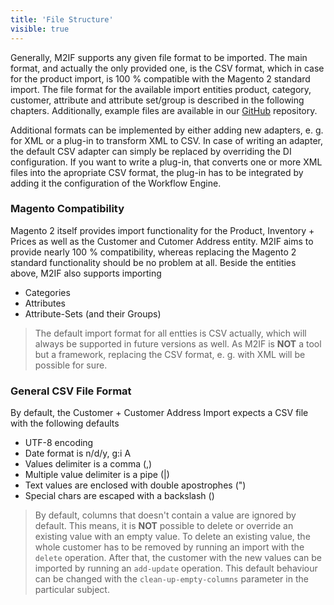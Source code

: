 ```yaml
---
title: 'File Structure'
visible: true
---
```


Generally, M2IF supports any given file format to be imported. The main format, and actually the only provided one, is the CSV format, which in case for the product import, is 100 % compatible with the Magento 2 standard import. The file format for the available import entities product, category, customer, attribute and attribute set/group is described in the following chapters. Additionally, example files are available in our [GitHub](https://github.com/techdivision/import-cli-simple/tree/3.1.x/projects/sample-data) repository.

Additional formats can be implemented by either adding new adapters, e. g. for XML or a plug-in to transform XML to CSV. In case of writing an adapter, the default CSV adapter can simply be replaced by overriding the DI configuration. If you want to write a plug-in, that converts one or more XML files into the apropriate CSV format, the plug-in has to be integrated by adding it the configuration of the Workflow Engine.

### Magento Compatibility

Magento 2 itself provides import functionality for the Product, Inventory + Prices as well as the Customer and Cutomer Address entity. M2IF aims to provide nearly 100 % compatibility, whereas replacing the Magento 2 standard functionality should be no problem at all. Beside the entities above, M2IF also supports importing

* Categories
* Attributes
* Attribute-Sets (and their Groups)

> The default import format for all entties is CSV actually, which will always be supported in future versions as well. As M2IF is **NOT** a tool but a framework, replacing the CSV format, e. g. with XML will be possible for sure.

### General CSV File Format

By default, the Customer + Customer Address Import expects a CSV file with the following defaults

* UTF-8 encoding
* Date format is n/d/y, g:i A
* Values delimiter is a comma (,)
* Multiple value delimiter is a pipe (|)
* Text values are enclosed with double apostrophes (")
* Special chars are escaped with a backslash (\)

> By default, columns that doesn't contain a value are ignored by default. This means, it is **NOT** possible to delete or override an existing value with an empty value. To delete an existing value, the whole customer has to be removed by running an import with the `delete` operation. After that, the customer with the new values can be imported by running an `add-update` operation. This default behaviour can be changed with the `clean-up-empty-columns` parameter in the particular subject.